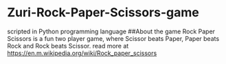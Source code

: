 # Zuri-Rock-Paper-Scissors-game
scripted in Python programming language
##About the game
Rock Paper Scissors is a fun two player game, where Scissor beats Paper, Paper beats Rock and Rock beats Scissor.
read more at https://en.m.wikipedia.org/wiki/Rock_paper_scissors

